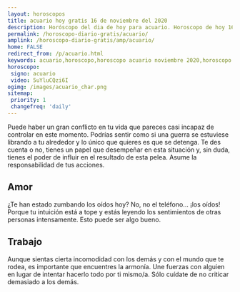 ```yaml
---
layout: horoscopos
title: acuario hoy gratis 16 de noviembre del 2020 
description: Horóscopo del dia de hoy para acuario. Horoscopo de hoy 16 de noviembre del 2020. Las predicciones de amor, trabajo, vida personal gratis.
permalink: /horoscopo-diario-gratis/acuario/
amplink: /horoscopo-diario-gratis/amp/acuario/
home: FALSE
redirect_from: /p/acuario.html
keywords: acuario,horoscopo,horoscopo acuario noviembre 2020,horoscopo acuario hoy,tarot acuario noviembre 2020,horoscopo acuario,tarot acuario hoy,horoscopo de hoy,horoscopo diario,tarot del amor,horoscopo de hoy acuario,horoscopo diario del tarot, Horoscopo de hoy acuario 16 de noviembre del 2020,horóscopo del día,signos zodiacales 2020, el horoscopo de hoy
horoscopo:
 signo: acuario
 video: 5uYluCQzi6I
ogimg: /images/acuario_char.png
sitemap:
 priority: 1
 changefreq: 'daily'
---
```



Puede haber un gran conflicto en tu vida que pareces casi incapaz de controlar en este momento. Podrías sentir como si una guerra se estuviese librando a tu alrededor y lo único que quieres es que se detenga. Te des cuenta o no, tienes un papel que desempeñar en esta situación y, sin duda, tienes el poder de influir en el resultado de esta pelea. Asume la responsabilidad de tus acciones.

## Amor

¿Te han estado zumbando los oídos hoy? No, no el teléfono... ¡los oídos! Porque tu intuición está a tope y estás leyendo los sentimientos de otras personas intensamente. Esto puede ser algo bueno.

## Trabajo

Aunque sientas cierta incomodidad con los demás y con el mundo que te rodea, es importante que encuentres la armonía. Une fuerzas con alguien en lugar de intentar hacerlo todo por ti mismo/a. Sólo cuídate de no criticar demasiado a los demás.